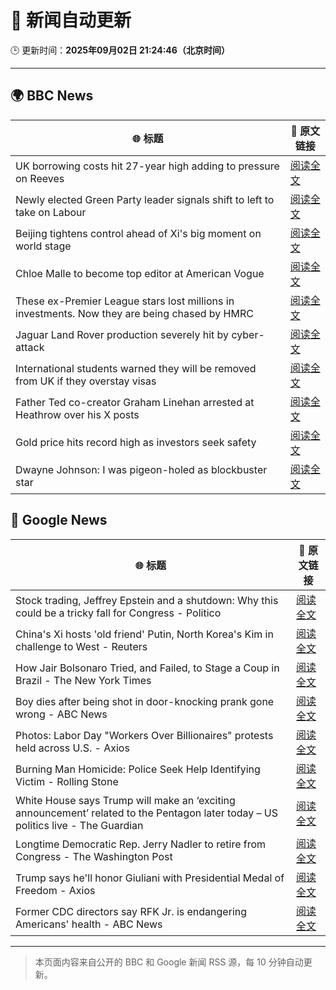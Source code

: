 # 🧠 新闻自动更新

🕒 更新时间：**2025年09月02日 21:24:46（北京时间）**

---

## 🌍 BBC News

| 🌐 标题 | 🔗 原文链接 |
|--------|-------------|
| UK borrowing costs hit 27-year high adding to pressure on Reeves | [阅读全文](https://www.bbc.com/news/articles/cy989njnq2wo?at_medium=RSS&at_campaign=rss) |
| Newly elected Green Party leader signals shift to left to take on Labour | [阅读全文](https://www.bbc.com/news/articles/cd0d0d08jnjo?at_medium=RSS&at_campaign=rss) |
| Beijing tightens control ahead of Xi's big moment on world stage | [阅读全文](https://www.bbc.com/news/articles/cn020wrnw78o?at_medium=RSS&at_campaign=rss) |
| Chloe Malle to become top editor at American Vogue | [阅读全文](https://www.bbc.com/news/articles/c0l6lw6je7lo?at_medium=RSS&at_campaign=rss) |
| These ex-Premier League stars lost millions in investments. Now they are being chased by HMRC | [阅读全文](https://www.bbc.com/sport/football/articles/cg7jn722rkeo?at_medium=RSS&at_campaign=rss) |
| Jaguar Land Rover production severely hit by cyber-attack | [阅读全文](https://www.bbc.com/news/articles/c9wywvllq7wo?at_medium=RSS&at_campaign=rss) |
| International students warned they will be removed from UK if they overstay visas | [阅读全文](https://www.bbc.com/news/articles/cn858lx34vvo?at_medium=RSS&at_campaign=rss) |
| Father Ted co-creator Graham Linehan arrested at Heathrow over his X posts | [阅读全文](https://www.bbc.com/news/articles/c07p7v2nn8mo?at_medium=RSS&at_campaign=rss) |
| Gold price hits record high as investors seek safety | [阅读全文](https://www.bbc.com/news/articles/ceqyq7r8703o?at_medium=RSS&at_campaign=rss) |
| Dwayne Johnson: I was pigeon-holed as blockbuster star | [阅读全文](https://www.bbc.com/news/articles/c626k017je2o?at_medium=RSS&at_campaign=rss) |

## 📰 Google News

| 🌐 标题 | 🔗 原文链接 |
|--------|-------------|
| Stock trading, Jeffrey Epstein and a shutdown: Why this could be a tricky fall for Congress - Politico | [阅读全文](https://news.google.com/rss/articles/CBMiiwFBVV95cUxPcVZ0ZzJscHZsWmV3cmxhU2paUTE0YVJHTWdaYkYxX05aMWdhNEFYVy1NeFVvUE5tbTllUi1HX3E5aXRMT3BVVklBY0VmV2xXRUoyOUwzWF9YcGRjbU9VZVp1b3ZqcGsxOTd2ZThDRjROU3BJa05mZHpMS0pXcXNud2hvcDBMMlNxWEJr?oc=5) |
| China's Xi hosts 'old friend' Putin, North Korea's Kim in challenge to West - Reuters | [阅读全文](https://news.google.com/rss/articles/CBMixgFBVV95cUxObEMzS2tOZU9oMjhFa2F6YnJSR2lKWldFY3BpMnB5RldCT3FxelFaQmE1SG1KQUJtQXBTZVZUWjFzMWZ3dHJjZjhkMFlFZDM4NVNhYzVuODRjNkp0S1JwdUoyRDlEVkRHUFhJdFB6RlpjMUZCQUd4MmJNdG5TVE1KVHJocHZYOVhtaEZ4dlNzbkpmaEhtUVYzakp6YnNXX3pyVzc2d3JfR1o1eUhwZUg1aDNZa3gyVTZvODBraGpLczVGcXBuaEE?oc=5) |
| How Jair Bolsonaro Tried, and Failed, to Stage a Coup in Brazil - The New York Times | [阅读全文](https://news.google.com/rss/articles/CBMikAFBVV95cUxQbXQwSzZ4b2xRX0RrNnpqdWU1ZzdlbExGbDZWNUl6bzQ1T0dRN212VUFrSFphVU5EMVdqckluVEdRRklocmVNS191WUJhRDJQNngyTHRIVWlYd25rbGpSREc2c0V2aWd5ZnJyTWJtc090Ny1uNUJYTHJzbzF6OFhFZnpjLXNVZy1ldlRkemxLTU8?oc=5) |
| Boy dies after being shot in door-knocking prank gone wrong - ABC News | [阅读全文](https://news.google.com/rss/articles/CBMikwFBVV95cUxObHczcC1kVHBBSUVnLTE3YW8weURXaEYwbjhZNy1OS3FrLURhNnJQMk5Tb3FnM0VYb25rLXVsS2dJMFVWRlRBOVk4YlVzUkJjdGFIM0Y4NUNXa2l6ckw4R1RMQmpDWUlveF9mN2ZydnQxa3dNQ1JmQ2p0MThrdE9KRVV0X29KYnpLc3VNUldSenNDc0nSAZgBQVVfeXFMTzdxeUdJMmJrSk5yZjJWekFscks2UHF5ZWpWQnpoX0g3aFd2eGZLZUp0LWRrWkoyM185RDJ5ell6UEMwckVwU25hOUVtZ0lCT1FJbzVmMlZESTJOY3hGLVlrUG51Ym1RNUJ5OGFZaU1hMldPY1lrREdJbjNsYW93d2U0MFRoS2NUaE5yZlAyYV9nVzdUamk4TjE?oc=5) |
| Photos: Labor Day "Workers Over Billionaires" protests held across U.S. - Axios | [阅读全文](https://news.google.com/rss/articles/CBMilAFBVV95cUxOWVhYaEdrR1ZoX21LLVVzNWZVaW9uMjFVRmx2TXQtY20wSHJxM0NXbU4xS2hPanVobDBxWjh3eGxERU1hYkkzYXJVbWVsNk9rM2U0RmVNM2VES0NWbTNDalNPelBfMmVSZm0wRW1pMUVqODFqRHp3TjA2dWFIdFZEbUxCWHJULU1sV21fTWFJRlI5OWFf?oc=5) |
| Burning Man Homicide: Police Seek Help Identifying Victim - Rolling Stone | [阅读全文](https://news.google.com/rss/articles/CBMiugFBVV95cUxOS0hIbWFoN0RYaDNPeF9GM2lrMnNaWktFOXdmNU9JbTI4cVhYN0JISnZjQWJYVmRDZS1UdlFEalgzdHVXQXZxQ2VDbkVWZzVzY3RDbm1vYlRlN2JNRGRYbkZpNWY5cmVmaFhqemR6TUkteDhPajdlUkgzNEQ1eVRaRC1LdUJreEJ2WmhDZ01JbjBsV3BLUWM5Z3hieXZ6cE9oNW1HZWpSR0tHSEJFMndUSGZZQVU1MVJURkE?oc=5) |
| White House says Trump will make an ‘exciting announcement’ related to the Pentagon later today – US politics live - The Guardian | [阅读全文](https://news.google.com/rss/articles/CBMi4gFBVV95cUxOS0Zwbjh5ZlYwckRndFJQMDNHTkN3WXV5TnBWdVJLTG9odld2UVd5OU1yNFViR3Qtc19PdTRScFlyT21QcEk5Mm9yaFVpMncwSXF1My1MOUpJck50NVVPYXBLR2RNNkFzYWJoY3RsSVJ0VkFvb2IyNm9QMndEWDJfM2ZNWHg2NEtORHZxRFJ5N1hEQnJxMGNKaGtBeEh3cm94QkpIdTJDd2pZV0llQ3MyZWFlT0V5OUJLRkhMVDZsRFFpZllkbjU5ZGlNUFZsWV9uYlQ0ZlZPaVVDaFBLZWlmZkJ3?oc=5) |
| Longtime Democratic Rep. Jerry Nadler to retire from Congress - The Washington Post | [阅读全文](https://news.google.com/rss/articles/CBMihwFBVV95cUxNaXc3cmRNdDdwV2RYOC1aUkdFZW14LXlDaE50d2RxU0Q3cWx3U1BSMFFITHkwN25nYWRLYUxkeERYWlktX1FHeEdacFhqeXBmWDJFN3BuYkhCRWpmVGlOWnpaaDZHTnBEZk5JUElIeDZLQXRZX0dybU43eGYtU1FGUm1BX1VmWU0?oc=5) |
| Trump says he'll honor Giuliani with Presidential Medal of Freedom - Axios | [阅读全文](https://news.google.com/rss/articles/CBMif0FVX3lxTE0xLTZwZG9xRnIzQURiakQxa3gwaTlEbEtVR2tHRUxtWlNTN19hZm5XTTFmbGtwQ3k1VC1ES0tzc0lKZjhoRWIyYlJ5VGtYdlZ3elR0SGt6MlM0ZTA3dHdNSUJhQTNxV3VwX0hXRW84V1F0Z2NIVUY5dzFKYUtodUU?oc=5) |
| Former CDC directors say RFK Jr. is endangering Americans' health - ABC News | [阅读全文](https://news.google.com/rss/articles/CBMiqAFBVV95cUxNbHBwdGF5dExucmVLVjBubldhcnQ4NXJIMWhaWUJUMFpxSmFxellMNkg4dG9LTHZxWTIwTmlMVEhnekR0bzRNUlJFYlBRYVl3S2hLenBkdkpiWi14YUQ5VlBVVUhmMF9hZkFWdVdVWnY0N0ZvWE9vd1c4N0R4dTlnVmpMQzRaUllDbHBVSThGanRmbEtKZHpQdWFfWldNM0lpOHNHU0N3V2zSAa4BQVVfeXFMUExKYnRjUENMN1RfOUc0R2plc1J2T2RuVjFWR3A0V2I1Y3BNU0FGX1cxQkxnNU13ODU4QjZmUGR4ZExfdFZqWjlYRnRxX085UGMxMFZKTnIyVjBYT2ZCc3QwT2p2dWZ0VUxmeDVXYjNKZkc1cTlWeTl1aUVXUVEzNTJoYkxNRUh4eXZSeVRWNkk5a3NNbXpwd0hqb2RrT1lVUmdmQTJ1SmFwUWdCcURR?oc=5) |

---
> 本页面内容来自公开的 BBC 和 Google 新闻 RSS 源，每 10 分钟自动更新。